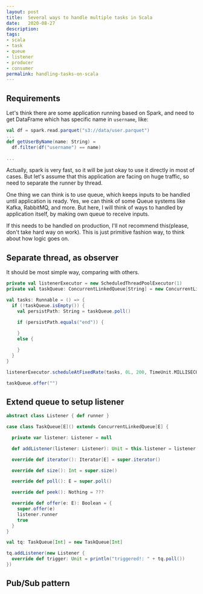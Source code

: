 ```yaml
---
layout: post
title:  Several ways to handle multiple tasks in Scala
date:   2020-08-27
description: 
tags:
- scala
- task
- queue
- listener
- producer
- consumer
permalink: handling-tasks-on-scala
---
```



## Requirements
Let's think there are some application running based on Spark, and need to get DataFrame which has specific name in `username`, like: 

```scala
val df = spark.read.parquet("s3://data/user.parquet")
...
def getUserByName(name: String) = 
  df.filter(df("username") == name)
  
...
```

Actually, spark is very fast, so it will be just okay to use it directly in most of cases. But let's assume that this application are facing on huge traffic, so need to separate the runner by thread.

One thing we can think is to use queue, which keeps inputs to be handled until application is ready. Yes, we can think of some Queue systems like Kafka, RabbitMQ, and more. But here, I will think of ways to handled by application itself, by making own queue to receive inputs.

If this needs to be handled on production, I'll not recommend this(please, don't take hard way on work). This is just primitive fashion way, to think about how logic goes on.


## Separate thread, as observer
It should be most simple way, comparing with others.


```scala
private val listenerExecutor = new ScheduledThreadPoolExecutor(1)
private val taskQueue: ConcurrentLinkedQueue[String] = new ConcurrentLinkedQueue[String]()

val tasks: Runnable = () => {
  if (!taskQueue.isEmpty()) {
    val persistPath: String = taskQueue.poll()

    if (persistPath.equals("end")) {
      
    }
    else {

    }
  }
}

listenerExecutor.scheduleAtFixedRate(tasks, 0L, 200, TimeUnit.MILLISECONDS)

taskQueue.offer("")


```


## Extend queue to setup listener

```scala
abstract class Listener { def runner }

case class TaskQueue[E]() extends ConcurrentLinkedQueue[E] {

  private var listener: Listener = null

  def addListener(listener: Listener): Unit = this.listener = listener

  override def iterator(): Iterator[E] = super.iterator()

  override def size(): Int = super.size()

  override def poll(): E = super.poll()

  override def peek(): Nothing = ???

  override def offer(e: E): Boolean = {
    super.offer(e)
    listener.runner
    true
  }
}
```


```scala
val tq: TaskQueue[Int] = new TaskQueue[Int]

tq.addListener(new Listener {
  override def trigger: Unit = println("triggered!: " + tq.poll())
})

```


## Pub/Sub pattern




## 

